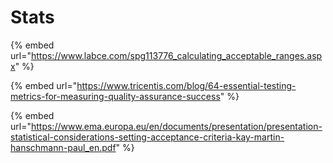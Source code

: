 # Stats

{% embed url="https://www.labce.com/spg113776_calculating_acceptable_ranges.aspx" %}

{% embed url="https://www.tricentis.com/blog/64-essential-testing-metrics-for-measuring-quality-assurance-success" %}

{% embed url="https://www.ema.europa.eu/en/documents/presentation/presentation-statistical-considerations-setting-acceptance-criteria-kay-martin-hanschmann-paul_en.pdf" %}
